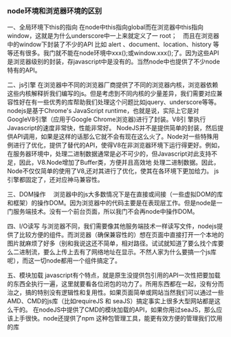 ### node环境和浏览器环境的区别

一、全局环境下this的指向
在node中this指向global而在浏览器中this指向window，这就是为什么underscore中一上来就定义了一 root；　而且在浏览器中的window下封装了不少的API 比如 alert 、document、location、history 等等还有很多。我门就不能在node环境中xxx();或window.xxx();了。因为这些API是浏览器级别的封装，存javascript中是没有的。当然node中也提供了不少node特有的API。

二、js引擎
在浏览器中不同的浏览器厂商提供了不同的浏览器内核，浏览器依赖这些内核解释折我们编写的js。但是考虑到不同内核的少量差异，我们需要对应兼容性好在有一些优秀的库帮助我们处理这个问题比如jquery、underscore等等。
nodejs是基于Chrome's JavaScript runtime，也就是说，实际上它是对GoogleV8引擎（应用于Google Chrome浏览器)进行了封装。V8引 擎执行Javascript的速度非常快，性能非常好。
NodeJS并不是提供简单的封装，然后提供API调用，如果是这样的话那么它就不会有现在这么火了。Node对一些特殊用例进行了优化，提供了替代的API，使得V8在非浏览器环境下运行得更好。例如，在服务器环境中，处理二进制数据通常是必不可少的，但Javascript对此支持不足，因此，V8.Node增加了Buffer类，方便并且高效地 处理二进制数据。因此，Node不仅仅简单的使用了V8,还对其进行了优化，使其在各环境下更加给力。
js引擎都固定了，还对应神马兼容性。

三、DOM操作
　浏览器中的js大多数情况下是在直接或间接（一些虚拟DOM的库和框架）的操作DOM。因为浏览器中的代码主要是在表现层工作。但是node是一门服务端技术。没有一个前台页面，所以我门不会再node中操作DOM。

四、I/O读写
与浏览器不同，我们需要像其他服务端技术一样读写文件，nodejs提供了比较方便的组件。而浏览器（确保兼容性的）想在页面中直接打开一个本地的图片就麻烦了好多（别和我说这还不简单，相对路径。试试就知道了要么找个库要么二进制流，要么上传上去有了网络地址在显示。不然人家为什么要搞一个js库呢），而这一切node都用一个组件搞定了。

五、模块加载
javascript有个特点，就是原生没提供包引用的API一次性把要加载的东西全执行一遍，这里就要看各位闭包的功力了。所用东西都在一起，没有分而治之，搞的特别没有逻辑性和复用性。如果页面简单或网站当然我们可以通过一些AMD、CMD的js库（比如requireJS 和 seaJS）搞定事实上很多大型网站都是这么干的。
在nodeJS中提供了CMD的模块加载的API，如果你用过seaJS，那么应该上手很快。node还提供了npm 这种包管理工具，能更有效方便的管理我们饮用的库